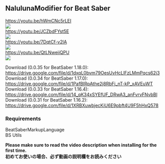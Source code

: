 ## NalulunaModifier for Beat Saber

https://youtu.be/hWmCNc5rLEI  
[![](https://img.youtube.com/vi/hWmCNc5rLEI/0.jpg)](https://www.youtube.com/watch?v=hWmCNc5rLEI)  
https://youtu.be/JCZbdFYst5E  
[![](https://img.youtube.com/vi/JCZbdFYst5E/0.jpg)](https://www.youtube.com/watch?v=JCZbdFYst5E)  
https://youtu.be/7DqtCf-v2lA  
[![](https://img.youtube.com/vi/7DqtCf-v2lA/0.jpg)](https://www.youtube.com/watch?v=7DqtCf-v2lA)  
https://youtu.be/QtLNweiiQPU  
[![](https://img.youtube.com/vi/QtLNweiiQPU/0.jpg)](https://www.youtube.com/watch?v=QtLNweiiQPU)  
  
Download (0.0.35 for BeatSaber 1.18.0): https://drive.google.com/file/d/1dxqL0bvm79OesUvHcLlFzLMmPqcs62j3  
Download (0.0.34 for BeatSaber 1.17.0): https://drive.google.com/file/d/1PafBIRpAthe2j8RbFj_nT-kP_xAVEuWT  
Download (0.0.33 for BeatSaber 1.16.4): https://drive.google.com/file/d/14_qK34xSYEfUF_DRwA3_anFvrvFNvbBl  
Download (0.0.31 for BeatSaber 1.16.2): https://drive.google.com/file/d/1XRBXuwbjecKiU6E9pbft4U9F5hHxQ578  

### Requirements
BeatSaberMarkupLanguage  
BS Utils  

**Please make sure to read the video description when installing for the first time.**  
**初めてお使いの場合、必ず動画の説明欄をお読みください**
